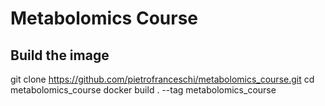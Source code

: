 # Metabolomics Course



## Build the image
git clone https://github.com/pietrofranceschi/metabolomics_course.git
cd metabolomics_course
docker build . --tag metabolomics_course
